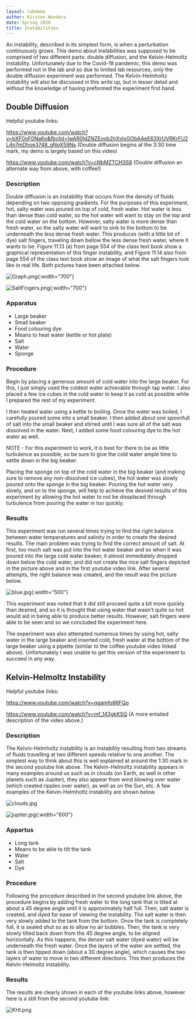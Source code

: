 ```yaml
---
layout: labdemo
author: Kirsten Wonders
date: Spring 2020
title: Instabilities
---
```


An instability, described in its simplest form, is when a perturbation continuously grows. This demo about instabilities was supposed to be comprised of two different parts: double diffusion, and the Kelvin-Helmoltz instability. Unfortunately due to the Covid-19 pandemic, this demo was performed not in the lab and so due to limited lab resources, only the double diffusion experiment was performed. The Kelvin-Helmholtz instability will also be discussed in this write up, but in lesser detail and without the knowledge of having preformed the experiment first hand.

## Double Diffusion

Helpful youtube links:

<https://www.youtube.com/watch?v=bXF0oF0Na6o&fbclid=IwAR0IdZNZEoyb2hXvIxGObAAeE63XrUVRKrFU2L4n7mDhoe3748_gNoX59Ns>
(Double diffusion begins at the 3:30 time mark, my demo is largely based on this video)

<https://www.youtube.com/watch?v=cNbMZTCH3S8>
(Double diffusion an alternate way from above, with coffee!)

### Description

Double diffusion is an instability that occurs from the density of fluids depending on two opposing gradients. For the purposes of this experiment, hot, salty water was poured on top of cold, fresh water. Hot water is less than dense than cold water, so the hot water will want to stay on the top and the cold water on the bottom. However, salty water is more dense than fresh water, so the salty water will want to sink to the bottom to be underneath the less dense fresh water. This produces (with a little bit of dye) salt fingers, traveling down bellow the less dense fresh water, where it wants to be. Figure 11.13 (a) from page 554 of the class text book show a graphical representation of this finger instability, and Figure 11.14 also from page 554 of the class text book show an image of what the salt fingers look like in real life. Both pictures have been attached below.

![Graph.png](Graph.png){:width="700"}

![SaltFingers.png](SaltFingers.png){:width="700"}

### Apparatus

- Large beaker
- Small beaker
- Food colouring dye
- Means to heat water (kettle or hot plate)
- Salt
- Water
- Sponge

### Procedure

Begin by placing a generous amount of cold water into the large beaker. For this, I just simply used the coldest water achievable through tap water. I also placed a few ice cubes in the cold water to keep it as cold as possible while I prepared the rest of my experiment.

I then heated water using a kettle to boiling. Once the water was boiled, I carefully poured some into a small beaker. I then added about one spoonfull of salt into the small beaker and stirred until I was sure all of the salt was dissolved in the water. Next, I added some food colouring dye to the hot water as well.

NOTE - For this experiment to work, it is best for there to be as little turbulence as possible, so be sure to give the cold water ample time to settle down in the big beaker.

Placing the sponge on top of the cold water in the big beaker (and making sure to remove any non-dissolved ice cubes), the hot water was slowly poured onto the sponge in the big beaker. Pouring the hot water very slowly, and on to the sponge, will help to achieve the desired results of this experiment by allowing the hot water to not be dissplaced through turbulence from pouring the water in too quickly.  

### Results

This experiment was run several times trying to find the right balance between water temperatures and salinity in order to create the desired results. The main problem was trying to find the correct amount of salt. At first, too much salt was put into the hot water beaker and so when it was poured into the large cold water beaker, it almost immediately dropped down below the cold water, and did not create the nice salt fingers depicted in the picture above and in the first youtube video link. After several attempts, the right balance was created, and the result was the picture below.

![blue.jpg](blue.jpg){:width="500"}

This experiment was noted that it did still proceed quite a bit more quickly than desired, and so it is thought that using water that wasn't quite so hot would aid in being able to produce better results. However, salt fingers were able to be seen and so we concluded the experiment here.

The experiment was also attempted numerous times by using hot, salty water in the large beaker and inserted cold, fresh water at the bottom of the large beaker using a pipette (similar to the coffee youtube video linked above). Unfortunately I was unable to get this version of the experiment to succeed in any way.

## Kelvin-Helmoltz Instability

Helpful youtube links:

<https://www.youtube.com/watch?v=qgamfo86FQo>  


<https://www.youtube.com/watch?v=mf_143gkKSQ>
(A more entailed description of the video above.)

### Description

The Kelvin-Helmholtz instability is an instability resulting from two streams of fluids travelling at two different speeds relative to one another. The simplest way to think about this is well explained at around the 1:30 mark in the second youtube link above. The Kelvin-Helmoltz instability appears in many examples around us such as in clouds (on Earth, as well in other planets such as Jupiter), they also appear from wind blowing over water (which created ripples over water), as well as on the Sun, etc. A few examples of the Kelvin-Helmholtz instability are shown below.

![clouds.jpg](clouds.jpg)

![jupiter.jpg](jupiter.jpg){:width="600"}

### Appartus

- Long tank
- Means to be able to tilt the tank
- Water
- Salt
- Dye

### Procedure

Following the procedure described in the second youtube link above, the procedure begins by adding fresh water to the long tank that is tilted at about a 45 degree angle until it is approximately half full. Then, salt water is created, and dyed for ease of viewing the instability. The salt water is then very slowly added to the tank from the bottom. Once the tank is completely full, it is sealed shut so as to allow no air bubbles. Then, the tank is very slowly tilted back down from the 45 degree angle, to be aligned horizontally. As this happens, the denser salt water (dyed water) will be underneath the fresh water. Once the layers of the water are settled, the tank is then tipped down (about a 30 degree angle), which causes the two layers of water to move in two different directions. This then produces the Kelvin-Helmoltz instability.

### Results

The results are clearly shown in each of the youtube links above, however here is a still from the second youtube link:

![KHI.png](KHI.png)


```python

```
